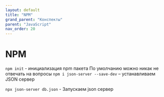 ```yaml
---
layout: default
title: "NPM"
grand_parent: "Конспекты"
parent: "JavaScript"
nav_order: 20
---
```


# NPM

`npm init` - инициализация npm пакета
По умолчанию можно никак не отвечать на вопросы
`npm i json-server --save-dev` – устанавливаем JSON сервер

`npx json-server db.json` - Запускаем json сервер
